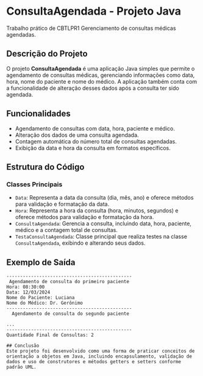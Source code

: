 # ConsultaAgendada - Projeto Java
Trabalho prático de CBTLPR1
Gerenciamento de consultas médicas agendadas.

## Descrição do Projeto

O projeto **ConsultaAgendada** é uma aplicação Java simples que permite o agendamento de consultas médicas, gerenciando informações como data, hora, nome do paciente e nome do médico. A aplicação também conta com a funcionalidade de alteração desses dados após a consulta ter sido agendada.

## Funcionalidades

- Agendamento de consultas com data, hora, paciente e médico.
- Alteração dos dados de uma consulta agendada.
- Contagem automática do número total de consultas agendadas.
- Exibição da data e hora da consulta em formatos específicos.

## Estrutura do Código

### Classes Principais

- `Data`: Representa a data da consulta (dia, mês, ano) e oferece métodos para validação e formatação da data.
- `Hora`: Representa a hora da consulta (hora, minutos, segundos) e oferece métodos para validação e formatação da hora.
- `ConsultaAgendada`: Gerencia a consulta, incluindo data, hora, paciente, médico e a contagem total de consultas.
- `TestaConsultaAgendada`: Classe principal que realiza testes na classe `ConsultaAgendada`, exibindo e alterando seus dados.

## Exemplo de Saída

```plaintext
----------------------------------------------
 Agendamento de consulta do primeiro paciente 
Hora: 08:30:00
Data: 12/03/2024
Nome do Paciente: Luciana
Nome do Médico: Dr. Gerônimo
----------------------------------------------
  Agendamento de consulta do segundo paciente 

...
----------------------------------------------
Quantidade Final de Consultas: 2

## Conclusão
Este projeto foi desenvolvido como uma forma de praticar conceitos de orientação a objetos em Java, incluindo encapsulamento, validação de dados e uso de construtores e métodos getters e setters conforme padrão UML.
